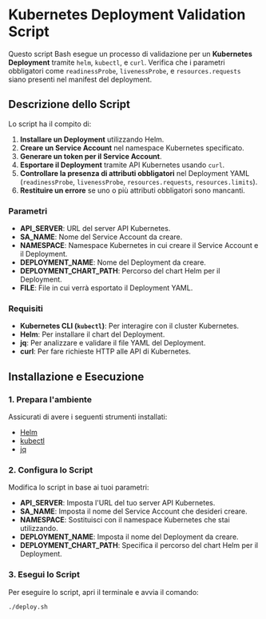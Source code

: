 # Kubernetes Deployment Validation Script

Questo script Bash esegue un processo di validazione per un **Kubernetes Deployment** tramite `helm`, `kubectl`, e `curl`. Verifica che i parametri obbligatori come `readinessProbe`, `livenessProbe`, e `resources.requests` siano presenti nel manifest del deployment.

## Descrizione dello Script

Lo script ha il compito di:
1. **Installare un Deployment** utilizzando Helm.
2. **Creare un Service Account** nel namespace Kubernetes specificato.
3. **Generare un token per il Service Account**.
4. **Esportare il Deployment** tramite API Kubernetes usando `curl`.
5. **Controllare la presenza di attributi obbligatori** nel Deployment YAML (`readinessProbe`, `livenessProbe`, `resources.requests`, `resources.limits`).
6. **Restituire un errore** se uno o più attributi obbligatori sono mancanti.

### Parametri

- **API_SERVER**: URL del server API Kubernetes.
- **SA_NAME**: Nome del Service Account da creare.
- **NAMESPACE**: Namespace Kubernetes in cui creare il Service Account e il Deployment.
- **DEPLOYMENT_NAME**: Nome del Deployment da creare.
- **DEPLOYMENT_CHART_PATH**: Percorso del chart Helm per il Deployment.
- **FILE**: File in cui verrà esportato il Deployment YAML.

### Requisiti

- **Kubernetes CLI (`kubectl`)**: Per interagire con il cluster Kubernetes.
- **Helm**: Per installare il chart del Deployment.
- **jq**: Per analizzare e validare il file YAML del Deployment.
- **curl**: Per fare richieste HTTP alle API di Kubernetes.

## Installazione e Esecuzione

### 1. **Prepara l'ambiente**

Assicurati di avere i seguenti strumenti installati:

- [Helm](https://helm.sh/)
- [kubectl](https://kubernetes.io/docs/tasks/tools/install-kubectl/)
- [jq](https://stedolan.github.io/jq/)

### 2. **Configura lo Script**

Modifica lo script in base ai tuoi parametri:

- **API_SERVER**: Imposta l'URL del tuo server API Kubernetes.
- **SA_NAME**: Imposta il nome del Service Account che desideri creare.
- **NAMESPACE**: Sostituisci con il namespace Kubernetes che stai utilizzando.
- **DEPLOYMENT_NAME**: Imposta il nome del Deployment da creare.
- **DEPLOYMENT_CHART_PATH**: Specifica il percorso del chart Helm per il Deployment.

### 3. **Esegui lo Script**

Per eseguire lo script, apri il terminale e avvia il comando:

```bash
./deploy.sh


